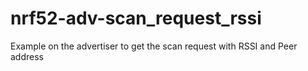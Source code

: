 # nrf52-adv-scan_request_rssi
Example on the advertiser to get the scan request with RSSI and Peer address
